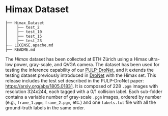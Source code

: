 # Himax Dataset

```
├── Himax_Dataset
│    ├── test_2
│    ├── test_10
│    ├── test_15
│    ├── test_23
├── LICENSE.apache.md
├── README.md
```

The *Himax* dataset has been collected at ETH Zürich using a Himax ultra-low power, gray-scale, and QVGA camera.
The dataset has been used for testing the inference capability of our [PULP-DroNet](https://github.com/pulp-platform/pulp-dronet), and it extends the testing dataset previously introduced in [DroNet](https://github.com/uzh-rpg/rpg_public_dronet) with the Himax set.
This release includes the test set described in the PULP-DroNet paper: https://arxiv.org/abs/1805.01831.
It is composed of 228 `.pgm` images with resolution 324x244, each tagged with a 0/1 collision label.
Each sub-folder contains a variable number of gray-scale `.pgm` images, ordered by number (e.g., `frame_1.pgm`, `frame_2.pgm`, etc.) and one `labels.txt` file with all the ground-truth labels in the same order.

